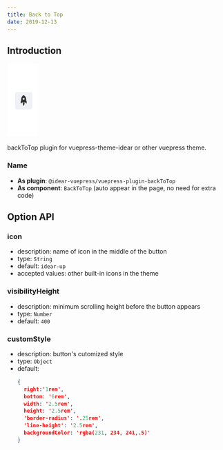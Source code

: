 ```yaml
---
title: Back to Top
date: 2019-12-13
---
```


## Introduction

![demo.png](./images/backToTop.png)

backToTop plugin for vuepress-theme-idear or other vuepress theme.

### Name

- **As plugin**: `@idear-vuepress/vuepress-plugin-backToTop`
- **As component**: `BackToTop` (auto appear in the page, no need for extra code)

## Option API

### icon

- description: name of icon in the middle of the button
- type: `String`
- default: `idear-up`
- accepted values: other built-in icons in the theme

### visibilityHeight

- description: minimum scrolling height before the button appears
- type: `Number`
- default: `400`

### customStyle

- description: button's cutomized style
- type: `Object`
- default:
  ```json
  {
    right:'1rem',
    bottom: '6rem',
    width: '2.5rem',
    height: '2.5rem',
    'border-radius': '.25rem',
    'line-height': '2.5rem',
    backgroundColor: 'rgba(231, 234, 241,.5)'
  }
  ```